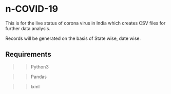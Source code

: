# n-COVID-19
This is for the live status of corona virus in India which creates CSV files for further data analysis.

Records will be generated on the basis of State wise, date wise.

## Requirements
>> Python3

>> Pandas

>> lxml

